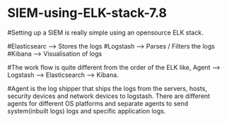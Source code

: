 # SIEM-using-ELK-stack-7.8

#Setting up a SIEM is really simple using an opensource ELK stack.

#Elasticsearc --> Stores the logs
#Logstash --> Parses / Filters the logs
#Kibana --> Visualisation of logs

#The work flow is quite different from the order of the ELK like,
  Agent --> Logstash --> Elasticsearch --> Kibana.
 
#Agent is the log shipper that ships the logs from the servers, hosts, security devices and network devices to logstash.
	There are different agents for different OS platforms and separate agents to send system(inbuilt logs) logs and specific application logs.
